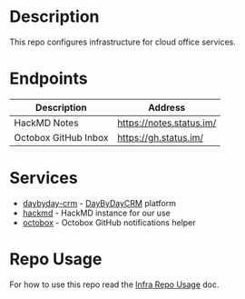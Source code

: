 # Description

This repo configures infrastructure for cloud office services.

# Endpoints

| Description              | Address                           |
|--------------------------|-----------------------------------|
| HackMD Notes             | https://notes.status.im/          |
| Octobox GitHub Inbox     | https://gh.status.im/             |

# Services

* [daybyday-crm](ansible/roles/daybyday-crm) - [DayByDayCRM](https://github.com/Bottelet/DaybydayCRM) platform
* [hackmd](ansible/roles/hackmd) - HackMD instance for our use
* [octobox](ansible/roles/octobox) - Octobox GitHub notifications helper

# Repo Usage

For how to use this repo read the [Infra Repo Usage](https://github.com/status-im/infra-docs/blob/master/docs/general/ansible_terraform.md) doc.
